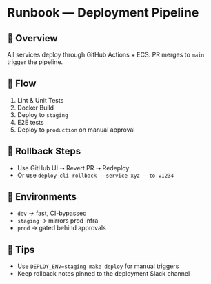 # Runbook — Deployment Pipeline

## 🚀 Overview

All services deploy through GitHub Actions + ECS. PR merges to `main` trigger the pipeline.

## 🔁 Flow


1. Lint & Unit Tests
2. Docker Build
3. Deploy to `staging`
4. E2E tests
5. Deploy to `production` on manual approval

## 🛑 Rollback Steps

* Use GitHub UI ➝ Revert PR ➝ Redeploy
* Or use `deploy-cli rollback --service xyz --to v1234`

## 🧩 Environments

* `dev` → fast, CI-bypassed
* `staging` → mirrors prod infra
* `prod` → gated behind approvals

## 🧙 Tips

* Use `DEPLOY_ENV=staging make deploy` for manual triggers
* Keep rollback notes pinned to the deployment Slack channel